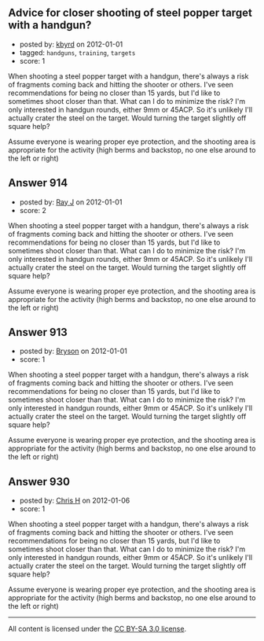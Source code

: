 ## Advice for closer shooting of steel popper target with a handgun?

- posted by: [kbyrd](https://stackexchange.com/users/-1/37-kbyrd) on 2012-01-01
- tagged: `handguns`, `training`, `targets`
- score: 1

When shooting a steel popper target with a handgun, there's always a risk of fragments coming back and hitting the shooter or others. I've seen recommendations for being no closer than 15 yards, but I'd like to sometimes shoot closer than that. What can I do to minimize the risk? I'm only interested in handgun rounds, either 9mm or 45ACP. So it's unlikely I'll actually crater the steel on the target. Would turning the target slightly off square help? 


Assume everyone is wearing proper eye protection, and the shooting area is appropriate for the activity (high berms and backstop, no one else around to the left or right)


## Answer 914

- posted by: [Ray J](https://stackexchange.com/users/-1/166-ray-j) on 2012-01-01
- score: 2

When shooting a steel popper target with a handgun, there's always a risk of fragments coming back and hitting the shooter or others. I've seen recommendations for being no closer than 15 yards, but I'd like to sometimes shoot closer than that. What can I do to minimize the risk? I'm only interested in handgun rounds, either 9mm or 45ACP. So it's unlikely I'll actually crater the steel on the target. Would turning the target slightly off square help? 


Assume everyone is wearing proper eye protection, and the shooting area is appropriate for the activity (high berms and backstop, no one else around to the left or right)


## Answer 913

- posted by: [Bryson](https://stackexchange.com/users/-1/32-bryson) on 2012-01-01
- score: 1

When shooting a steel popper target with a handgun, there's always a risk of fragments coming back and hitting the shooter or others. I've seen recommendations for being no closer than 15 yards, but I'd like to sometimes shoot closer than that. What can I do to minimize the risk? I'm only interested in handgun rounds, either 9mm or 45ACP. So it's unlikely I'll actually crater the steel on the target. Would turning the target slightly off square help? 


Assume everyone is wearing proper eye protection, and the shooting area is appropriate for the activity (high berms and backstop, no one else around to the left or right)


## Answer 930

- posted by: [Chris H](https://stackexchange.com/users/-1/350-chris-h) on 2012-01-06
- score: 1

When shooting a steel popper target with a handgun, there's always a risk of fragments coming back and hitting the shooter or others. I've seen recommendations for being no closer than 15 yards, but I'd like to sometimes shoot closer than that. What can I do to minimize the risk? I'm only interested in handgun rounds, either 9mm or 45ACP. So it's unlikely I'll actually crater the steel on the target. Would turning the target slightly off square help? 


Assume everyone is wearing proper eye protection, and the shooting area is appropriate for the activity (high berms and backstop, no one else around to the left or right)



---

All content is licensed under the [CC BY-SA 3.0 license](https://creativecommons.org/licenses/by-sa/3.0/).
